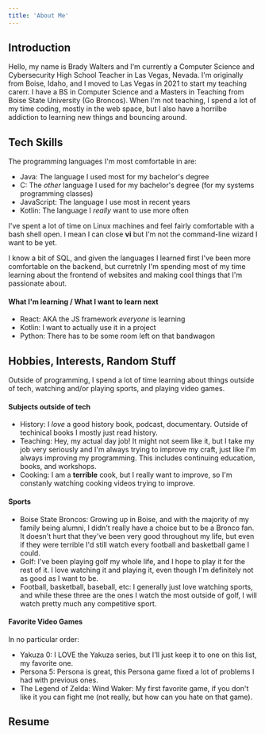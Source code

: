 ```yaml
---
title: 'About Me'
---
```


## Introduction

Hello, my name is Brady Walters and I'm currently a Computer Science and Cybersecurity High School Teacher in Las Vegas, Nevada. I'm originally from Boise, Idaho, and I moved to Las Vegas in 2021 to start my teaching carerr. I have a BS in Computer Science and a Masters in Teaching from Boise State University (Go Broncos). When I'm not teaching, I spend a lot of my time coding, mostly in the web space, but I also have a horrilbe addiction to learning new things and bouncing around.

## Tech Skills

The programming languages I'm most comfortable in are:
- Java: The language I used most for my bachelor's degree
- C: The *other* language I used for my bachelor's degree (for my systems programming classes)
- JavaScript: The language I use most in recent years
- Kotlin: The language I *really* want to use more often

I've spent a lot of time on Linux machines and feel fairly comfortable with a bash shell open. I mean I can close **vi** but I'm not the command-line wizard I want to be yet. 

I know a bit of SQL, and given the languages I learned first I've been more comfortable on the backend, but curretnly I'm spending most of my time learning about the frontend of websites and making cool things that I'm passionate about.

#### What I'm learning / What I want to learn next

- React: AKA the JS framework *everyone* is learning
- Kotlin: I want to actually use it in a project
- Python: There has to be some room left on that bandwagon 

## Hobbies, Interests, Random Stuff

Outside of programming, I spend a lot of time learning about things outside of tech, watching and/or playing sports, and playing video games.

#### Subjects outside of tech

- History: I *love* a good history book, podcast, documentary. Outside of techinical books I mostly just read history.
- Teaching: Hey, my actual day job! It might not seem like it, but I take my job very seriously and I'm always trying to improve my craft, just like I'm always improving my programming. This includes continuing education, books, and workshops.
- Cooking: I am a **terrible** cook, but I really want to improve, so I'm constanly watching cooking videos trying to improve. 

#### Sports

- Boise State Broncos: Growing up in Boise, and with the majority of my family being alumni, I didn't really have a choice but to be a Bronco fan. It doesn't hurt that they've been very good throughout my life, but even if they were terrible I'd still watch every football and basketball game I could. 
- Golf: I've been playing golf my whole life, and I hope to play it for the rest of it. I love watching it and playing it, even though I'm definitely not as good as I want to be. 
- Football, basketball, baseball, etc: I generally just love watching sports, and while these three are the ones I watch the most outside of golf, I will watch pretty much any competitive sport.

#### Favorite Video Games

In no particular order:
- Yakuza 0: I LOVE the Yakuza series, but I'll just keep it to one on this list, my favorite one.
- Persona 5: Persona is great, this Persona game fixed a lot of problems I had with previous ones.
- The Legend of Zelda: Wind Waker: My first favorite game, if you don't like it you can fight me (not really, but how can you hate on that game).

## Resume